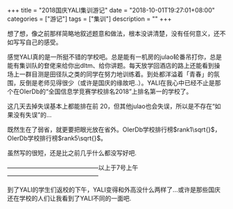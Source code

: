 +++
title = "2018国庆YALI集训游记"
date = "2018-10-01T19:27:01+08:00"
categories = ["游记"]
tags = ["集训"]
description = ""
+++


想了想，像之前那样简略地叙述题意和做法，根本没讲清楚，没有任何意义，还不如写写自己的感受。

感觉YALI真的是一所挺不错的学校吧。总是能有一机房的julao轮番吊打你，总是能有集训队的奆佬来给你出dltm、给你讲题。每天放学回酒店的路上还能看到操场上一群目测是田径队之类的同学在努力地训练着。到处都洋溢着「青春」的氛围，反倒是老师见得很少（或许是国庆的缘故吧..）。YALI在我心中已经不止是那个在OIerDb的“全国信息学竞赛学校排名2018”上排名第一的学校了。

<!-- more -->

这几天去掉失误基本上都能排在前 $20$，但其他julao也会失误，所以是不存在“如果没有失误”的...

既然生在了弱省，就更要把眼光放在省外。OIerDb学校排行榜$rank1\sqrt{}$，OIerDb学校排行榜$rank5\sqrt{}​$。

虽然写的很短，还是比之前几乎什么都没写好吧.

———————————————以上于7号上午———————————————

到了YALI的学生们返校的下午，YALI变得和外高没什么两样了...或许是那些国庆还在学校的人们让我看到了YALI不同的一面吧.